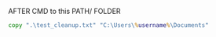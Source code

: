 AFTER CMD to this PATH/ FOLDER

```cmd
copy ".\test_cleanup.txt" "C:\Users\%username%\Documents"
```